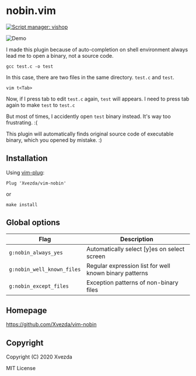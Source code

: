 # nobin.vim
[![Script manager: vishop](https://img.shields.io/badge/script%20manager-vishop-blueviolet)](https://github.com/Xvezda/vishop)

![Demo](https://gist.githubusercontent.com/Xvezda/6f3773debe7982129d789981b4d9a72e/raw/vim-nobin.gif)

I made this plugin because of auto-completion on shell environment always lead me to open a binary, not a source code.

`gcc test.c -o test`

In this case, there are two files in the same directory. `test.c` and `test`.

`vim t<Tab>`

Now, if I press tab to edit `test.c` again, `test` will appears.
I need to press tab again to make `test` to `test.c`

But most of times, I accidently open `test` binary instead.
It's way too frustrating. :(

This plugin will automatically finds original source code of executable binary, which you opened by mistake. :)

## Installation

Using [vim-plug](https://github.com/junegunn/vim-plug):

`Plug 'Xvezda/vim-nobin'`

or

`make install`


## Global options

| Flag                          | Description                                                                           |
|-------------------------------|----------------------------------------------------------                             |
| `g:nobin_always_yes`          | Automatically select [y]es on select screen                                           |
| `g:nobin_well_known_files`    | Regular expression list for well known binary patterns                                |
| `g:nobin_except_files`        | Exception patterns of non-binary files                                                |
## Homepage

https://github.com/Xvezda/vim-nobin


## Copyright

Copyright (C) 2020 Xvezda

MIT License


